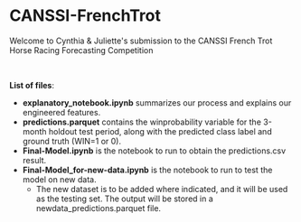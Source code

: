 # CANSSI-FrenchTrot
Welcome to Cynthia &amp; Juliette's submission to the CANSSI French Trot Horse Racing Forecasting Competition

&nbsp;

**List of files**:
- **explanatory_notebook.ipynb** summarizes our process and explains our engineered features.
- **predictions.parquet** contains the winprobability variable for the 3-month holdout test period, along with the predicted class label and ground truth (WIN=1 or 0).
- **Final-Model.ipynb** is the notebook to run to obtain the predictions.csv result.
- **Final-Model_for-new-data.ipynb** is the notebook to run to test the model on new data.
    - The new dataset is to be added where indicated, and it will be used as the testing set. The output will be stored in a newdata_predictions.parquet file.

